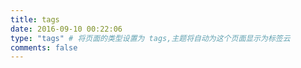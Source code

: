 ```yaml
---
title: tags
date: 2016-09-10 00:22:06
type: "tags" # 将页面的类型设置为 tags,主题将自动为这个页面显示为标签云
comments: false
---
```

